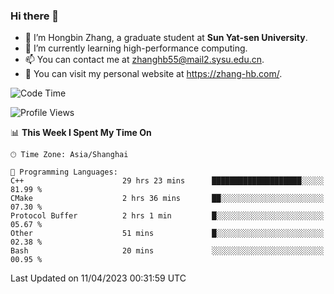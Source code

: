 ### Hi there 👋

- 🔭 I’m Hongbin Zhang, a graduate student at **Sun Yat-sen University**.
- 🌱 I’m currently learning high-performance computing.
- 📫 You can contact me at zhanghb55@mail2.sysu.edu.cn.
- 👀 You can visit my personal website at https://zhang-hb.com/.

<!--START_SECTION:waka-->
![Code Time](http://img.shields.io/badge/Code%20Time-158%20hrs%2029%20mins-blue)

![Profile Views](http://img.shields.io/badge/Profile%20Views-13-blue)

📊 **This Week I Spent My Time On** 

```text
🕑︎ Time Zone: Asia/Shanghai

💬 Programming Languages: 
C++                      29 hrs 23 mins      ████████████████████░░░░░   81.99 % 
CMake                    2 hrs 36 mins       ██░░░░░░░░░░░░░░░░░░░░░░░   07.30 % 
Protocol Buffer          2 hrs 1 min         █░░░░░░░░░░░░░░░░░░░░░░░░   05.67 % 
Other                    51 mins             █░░░░░░░░░░░░░░░░░░░░░░░░   02.38 % 
Bash                     20 mins             ░░░░░░░░░░░░░░░░░░░░░░░░░   00.95 % 
```


 Last Updated on 11/04/2023 00:31:59 UTC
<!--END_SECTION:waka-->